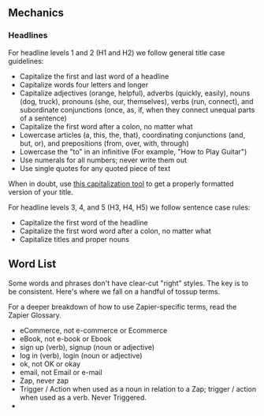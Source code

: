 ## Mechanics

### Headlines

For headline levels 1 and 2 (H1 and H2) we follow general title case guidelines: 

- Capitalize the first and last word of a headline
- Capitalize words four letters and longer
- Capitalize adjectives (orange, helpful), adverbs (quickly, easily), nouns (dog, truck), pronouns (she, our, themselves), verbs (run, connect), and subordinate conjunctions (once, as, if, when they connect unequal parts of a sentence)
- Capitalize the first word after a colon, no matter what
- Lowercase articles (a, this, the, that), coordinating conjunctions (and, but, or), and prepositions (from, over, with, through)
- Lowercase the "to" in an infinitive (For example, "How to Play Guitar")
- Use numerals for all numbers; never write them out
- Use single quotes for any quoted piece of text

When in doubt, use [this capitalization tool](https://headlinecapitalization.com/) to get a properly formatted version of your title.

For headline levels 3, 4, and 5 (H3, H4, H5) we follow sentence case rules:

- Capitalize the first word of the headline
- Capitalize the first word word after a colon, no matter what
- Capitalize titles and proper nouns

## Word List

<!--this could maybe be its own page. But I kind of like the idea of having a fully searchable index of grammar-related items.-->

Some words and phrases don't have clear-cut "right" styles. The key is to be consistent. Here's where we fall on a handful of tossup terms. 

For a deeper breakdown of how to use Zapier-specific terms, read the Zapier Glossary.

<!--add link to the Zapier glossary-->

- eCommerce, not e-commerce or Ecommerce
- eBook, not e-book or Ebook
- sign up (verb), signup (noun or adjective)
- log in (verb), login (noun or adjective)
- ok, not OK or okay
- email, not Email or e-mail
- Zap, never zap
- Trigger / Action when used as a noun in relation to a Zap; trigger / action when used as a verb. Never Triggered. 
- 

